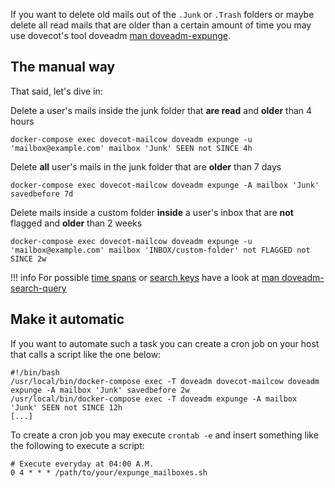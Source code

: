If you want to delete old mails out of the `.Junk` or `.Trash` folders or maybe delete all read mails that are older than a certain amount of time you may use dovecot's tool doveadm [man doveadm-expunge](https://wiki.dovecot.org/Tools/Doveadm/Expunge).

## The manual way

That said, let's dive in:

Delete a user's mails inside the junk folder that **are read** and **older** than 4 hours

```
docker-compose exec dovecot-mailcow doveadm expunge -u 'mailbox@example.com' mailbox 'Junk' SEEN not SINCE 4h
```

Delete **all** user's mails in the junk folder that are **older** than 7 days

```
docker-compose exec dovecot-mailcow doveadm expunge -A mailbox 'Junk' savedbefore 7d
```

Delete mails inside a custom folder **inside** a user's inbox that are **not** flagged and **older** than 2 weeks

```
docker-compose exec dovecot-mailcow doveadm expunge -u 'mailbox@example.com' mailbox 'INBOX/custom-folder' not FLAGGED not SINCE 2w
```

!!! info
    For possible [time spans](https://wiki.dovecot.org/Tools/Doveadm/SearchQuery#section_date_specification) or [search keys](https://wiki.dovecot.org/Tools/Doveadm/SearchQuery#section_search_keys) have a look at [man doveadm-search-query](https://wiki.dovecot.org/Tools/Doveadm/SearchQuery)

## Make it automatic

If you want to automate such a task you can create a cron job on your host that calls a script like the one below:

```
#!/bin/bash
/usr/local/bin/docker-compose exec -T doveadm dovecot-mailcow doveadm expunge -A mailbox 'Junk' savedbefore 2w
/usr/local/bin/docker-compose exec -T doveadm expunge -A mailbox 'Junk' SEEN not SINCE 12h
[...]
```

To create a cron job you may execute `crontab -e` and insert something like the following to execute a script:

```
# Execute everyday at 04:00 A.M.
0 4 * * * /path/to/your/expunge_mailboxes.sh
```
